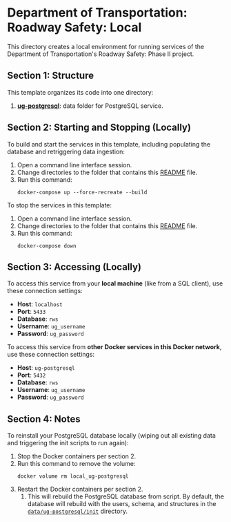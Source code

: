# Department of Transportation: Roadway Safety: Local

This directory creates a local environment for running services of the Department of Transportation's Roadway Safety: Phase II project.

## Section 1: Structure

This template organizes its code into one directory:

1. **[ug-postgresql](data/ug-postgresql)**: data folder for PostgreSQL service.

## Section 2: Starting and Stopping (Locally)

To build and start the services in this template, including populating the database and retriggering data ingestion:

1. Open a command line interface session.
2. Change directories to the folder that contains this [README](README.md) file.
3. Run this command:
    ```
    docker-compose up --force-recreate --build
    ```

To stop the services in this template:

1. Open a command line interface session.
1. Change directories to the folder that contains this [README](README.md) file.
1. Run this command:
    ```
    docker-compose down
    ```

## Section 3: Accessing (Locally)

To access this service from your **local machine** (like from a SQL
client), use these connection settings:

* **Host**: `localhost`
* **Port**: `5433`
* **Database**: `rws`
* **Username**: `ug_username`
* **Password**: `ug_password`

To access this service from **other Docker services in this Docker network**, use these connection settings:

* **Host**: `ug-postgresql`
* **Port**: `5432`
* **Database**: `rws`
* **Username**: `ug_username`
* **Password**: `ug_password`

## Section 4: Notes

To reinstall your PostgreSQL database locally (wiping out all existing data and triggering the init scripts to run again):

1. Stop the Docker containers per section 2.
2. Run this command to remove the volume:
    ```
    docker volume rm local_ug-postgresql  
    ```
3. Restart the Docker containers per section 2.
    1. This will rebuild the PostgreSQL database from script. By default, the
    database will rebuild with the users, schema, and structures in the
    [`data/ug-postgresql/init`](data/ug-postgresql/init) directory.
